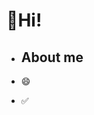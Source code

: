 # 👋Hi!
- ## About me 

- 😄 
- ✅

<!--
MAdam-test/MAdam-test is a ✨ special ✨ repository because its `README.md` (this file) appears on your GitHub profile.
You can click the Preview link to take a look at your changes.
--->

